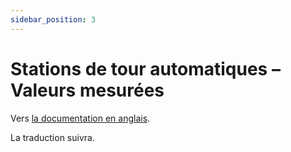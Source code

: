 ```yaml
---
sidebar_position: 3
---
```


# Stations de tour automatiques – Valeurs mesurées

Vers [la documentation en anglais](https://opendatadocs.meteoswiss.ch/a-data-groundbased/a3-automatic-tower-stations).

La traduction suivra.
